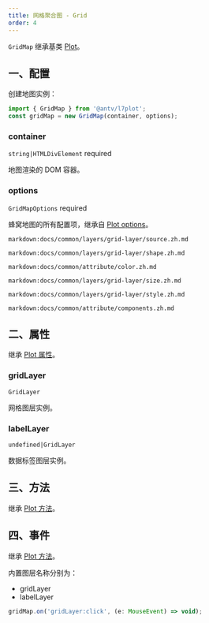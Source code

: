 ```yaml
---
title: 网格聚合图 - Grid
order: 4
---
```


`GridMap` 继承基类 [Plot](/zh/docs/api/plot-api)。

## 一、配置

创建地图实例：

```ts
import { GridMap } from '@antv/l7plot';
const gridMap = new GridMap(container, options);
```

### container

`string|HTMLDivElement` required

地图渲染的 DOM 容器。

### options

`GridMapOptions` required

蜂窝地图的所有配置项，继承自 [Plot options](/zh/docs/api/plot-api#options)。

`markdown:docs/common/layers/grid-layer/source.zh.md`

`markdown:docs/common/layers/grid-layer/shape.zh.md`

`markdown:docs/common/attribute/color.zh.md`

`markdown:docs/common/layers/grid-layer/size.zh.md`

`markdown:docs/common/layers/grid-layer/style.zh.md`

`markdown:docs/common/attribute/components.zh.md`

## 二、属性

继承 [Plot 属性](/zh/docs/api/plot-api#二、属性)。

### gridLayer

`GridLayer`

网格图层实例。

### labelLayer

`undefined|GridLayer`

数据标签图层实例。

## 三、方法

继承 [Plot 方法](/zh/docs/api/plot-api#三、方法)。

## 四、事件

继承 [Plot 方法](/zh/docs/api/plot-api#四、事件)。

内置图层名称分别为：

- gridLayer
- labelLayer

```js
gridMap.on('gridLayer:click', (e: MouseEvent) => void);
```
